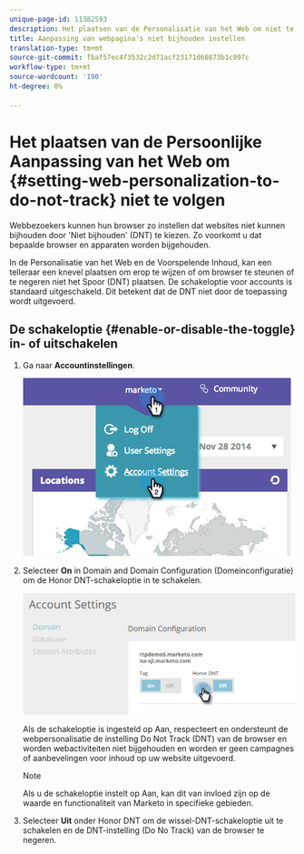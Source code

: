 ```yaml
---
unique-page-id: 11382593
description: Het plaatsen van de Personalisatie van het Web om niet te volgen - Marketo Docs - de Documentatie van het Product
title: Aanpassing van webpagina's niet bijhouden instellen
translation-type: tm+mt
source-git-commit: fbaf57ec4f3532c2d71acf23171d60873b1c997c
workflow-type: tm+mt
source-wordcount: '190'
ht-degree: 0%

---
```



# Het plaatsen van de Persoonlijke Aanpassing van het Web om {#setting-web-personalization-to-do-not-track} niet te volgen

Webbezoekers kunnen hun browser zo instellen dat websites niet kunnen bijhouden door &#39;Niet bijhouden&#39; (DNT) te kiezen. Zo voorkomt u dat bepaalde browser en apparaten worden bijgehouden.

In de Personalisatie van het Web en de Voorspelende Inhoud, kan een telleraar een knevel plaatsen om erop te wijzen of om browser te steunen of te negeren niet het Spoor (DNT) plaatsen. De schakeloptie voor accounts is standaard uitgeschakeld. Dit betekent dat de DNT niet door de toepassing wordt uitgevoerd.

## De schakeloptie {#enable-or-disable-the-toggle} in- of uitschakelen

1. Ga naar **Accountinstellingen**.

   ![](assets/image2014-12-1-23-3a3-3a12.png)

1. Selecteer **On** in Domain and Domain Configuration (Domeinconfiguratie) om de Honor DNT-schakeloptie in te schakelen.

   ![](assets/two-1.png)

   Als de schakeloptie is ingesteld op Aan, respecteert en ondersteunt de webpersonalisatie de instelling Do Not Track (DNT) van de browser en worden webactiviteiten niet bijgehouden en worden er geen campagnes of aanbevelingen voor inhoud op uw website uitgevoerd.

   >[!NOTE]
   >
   >Als u de schakeloptie instelt op Aan, kan dit van invloed zijn op de waarde en functionaliteit van Marketo in specifieke gebieden.

1. Selecteer **Uit** onder Honor DNT om de wissel-DNT-schakeloptie uit te schakelen en de DNT-instelling (Do No Track) van de browser te negeren.

